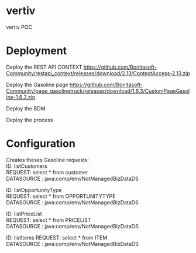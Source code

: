 # vertiv
vertiv POC

# Deployment
Deploy the REST API CONTEXT
  https://github.com/Bonitasoft-Community/restapi_context/releases/download/2.13/ContextAccess-2.13.zip

Deploy the Gasoline page
  https://github.com/Bonitasoft-Community/page_gasolinetruck/releases/download/1.6.3/CustomPageGasoline-1.6.3.zip

Deploy the BDM

Deploy the process

# Configuration
Creates theses Gasoline requests:  
ID: listCustomers  
REQUEST: select * from customer  
DATASOURCE : java:comp/env/NotManagedBizDataDS  
  
ID: listOpportunityType  
REQUEST: select * from OPPORTUNITYTYPE  
DATASOURCE : java:comp/env/NotManagedBizDataDS  

ID: listPriceList  
REQUEST: select * from PRICELIST  
DATASOURCE : java:comp/env/NotManagedBizDataDS  

ID: listItems
REQUEST: select * from ITEM    
DATASOURCE : java:comp/env/NotManagedBizDataDS
